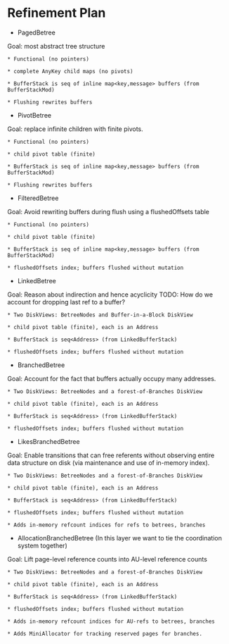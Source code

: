 # Refinement Plan

* PagedBetree

Goal: most abstract tree structure

    * Functional (no pointers)

    * complete AnyKey child maps (no pivots)

    * BufferStack is seq of inline map<key,message> buffers (from BufferStackMod)

    * Flushing rewrites buffers


* PivotBetree

Goal: replace infinite children with finite pivots.

    * Functional (no pointers)

    * child pivot table (finite)

    * BufferStack is seq of inline map<key,message> buffers (from BufferStackMod)

    * Flushing rewrites buffers

* FilteredBetree

Goal: Avoid rewriting buffers during flush using a flushedOffsets table

    * Functional (no pointers)

    * child pivot table (finite)

    * BufferStack is seq of inline map<key,message> buffers (from BufferStackMod)

    * flushedOffsets index; buffers flushed without mutation
  

* LinkedBetree

Goal: Reason about indirection and hence acyclicity
TODO: How do we account for dropping last ref to a buffer?

    * Two DiskViews: BetreeNodes and Buffer-in-a-Block DiskView

    * child pivot table (finite), each is an Address

    * BufferStack is seq<Address> (from LinkedBufferStack)

    * flushedOffsets index; buffers flushed without mutation


* BranchedBetree

Goal: Account for the fact that buffers actually occupy many addresses.

    * Two DiskViews: BetreeNodes and a forest-of-Branches DiskView

    * child pivot table (finite), each is an Address

    * BufferStack is seq<Address> (from LinkedBufferStack)

    * flushedOffsets index; buffers flushed without mutation


* LikesBranchedBetree

Goal: Enable transitions that can free referents without observing entire data
structure on disk (via maintenance and use of in-memory index).

    * Two DiskViews: BetreeNodes and a forest-of-Branches DiskView

    * child pivot table (finite), each is an Address

    * BufferStack is seq<Address> (from LinkedBufferStack)

    * flushedOffsets index; buffers flushed without mutation

    * Adds in-memory refcount indices for refs to betrees, branches


* AllocationBranchedBetree (In this layer we want to tie the coordination system together)

Goal: Lift page-level reference counts into AU-level reference counts

    * Two DiskViews: BetreeNodes and a forest-of-Branches DiskView

    * child pivot table (finite), each is an Address

    * BufferStack is seq<Address> (from LinkedBufferStack)

    * flushedOffsets index; buffers flushed without mutation

    * Adds in-memory refcount indices for AU-refs to betrees, branches

    * Adds MiniAllocator for tracking reserved pages for branches.

